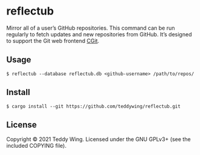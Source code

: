 reflectub
=========

Mirror all of a user’s GitHub repositories. This command can be run regularly to
fetch updates and new repositories from GitHub. It’s designed to support the Git
web frontend [CGit].


## Usage

	$ reflectub --database reflectub.db <github-username> /path/to/repos/


## Install

	$ cargo install --git https://github.com/teddywing/reflectub.git


## License
Copyright © 2021 Teddy Wing. Licensed under the GNU GPLv3+ (see the included
COPYING file).


[CGit]: https://git.zx2c4.com/cgit/about/
